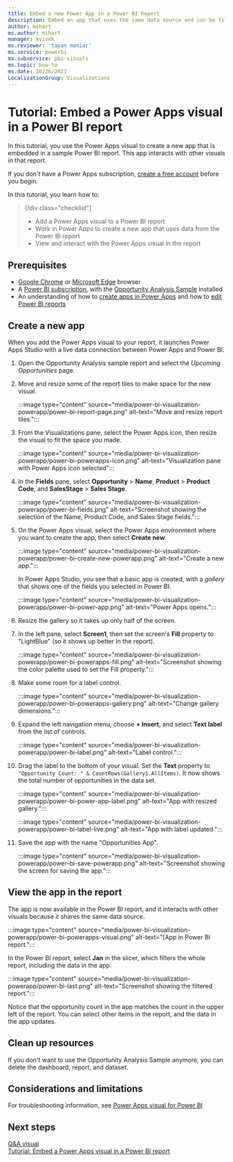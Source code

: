 ```yaml
---
title: Embed a new Power App in a Power BI Report
description: Embed an app that uses the same data source and can be filtered like other report items 
author: mihart
ms.author: mihart
manager: kvivek
ms.reviewer: 'tapan maniar'
ms.service: powerbi
ms.subservice: pbi-visuals
ms.topic: how-to
ms.date: 10/26/2021
LocalizationGroup: Visualizations
---
```



# Tutorial: Embed a Power Apps visual in a Power BI report

In this tutorial, you use the Power Apps visual to create a new app that is embedded in a sample Power BI report. This app interacts with other visuals in that report.

If you don't have a Power Apps subscription, [create a free account](https://make.powerapps.com/signup?redirect=marketing&email=) before you begin.

In this tutorial, you learn how to:
> [!div class="checklist"]
> * Add a Power Apps visual to a Power BI report
> * Work in Power Apps to create a new app that uses data from the Power BI report
> * View and interact with the Power Apps visual in the report

## Prerequisites

* [Google Chrome](https://www.google.com/chrome/browser/) or [Microsoft Edge](https://www.microsoft.com/windows/microsoft-edge) browser
* A [Power BI subscription](../fundamentals/service-self-service-signup-for-power-bi.md), with the [Opportunity Analysis Sample](../create-reports/sample-opportunity-analysis.md#get-the-built-in-sample) installed
* An understanding of how to [create apps in Power Apps](/powerapps/maker/canvas-apps/data-platform-create-app-scratch) and how to [edit Power BI reports](../create-reports/service-the-report-editor-take-a-tour.md)

## Create a new app

When you add the Power Apps visual to your report, it launches Power Apps Studio with a live data connection between Power Apps and Power BI.

1. Open the Opportunity Analysis sample report and select the *Upcoming Opportunities* page.

1. Move and resize some of the report tiles to make space for the new visual.

   :::image type="content" source="media/power-bi-visualization-powerapp/power-bi-report-page.png" alt-text="Move and resize report tiles.":::

1. From the Visualizations pane, select the Power Apps icon, then resize the visual to fit the space you made.

   :::image type="content" source="media/power-bi-visualization-powerapp/power-bi-powerapps-icon.png" alt-text="Visualization pane with Power Apps icon selected":::

1. In the **Fields** pane, select **Opportunity** > **Name**, **Product** > **Product Code**, and **SalesStage** > **Sales Stage**.

   :::image type="content" source="media/power-bi-visualization-powerapp/power-bi-fields.png" alt-text="Screenshot showing the selection of the Name, Product Code, and Sales Stage fields.":::

1. On the Power Apps visual, select the Power Apps environment where you want to create the app, then select **Create new**.

   :::image type="content" source="media/power-bi-visualization-powerapp/power-bi-create-new-powerapp.png" alt-text="Create a new app.":::

   In Power Apps Studio, you see that a basic app is created, with a *gallery* that shows one of the fields you selected in Power BI.

   :::image type="content" source="media/power-bi-visualization-powerapp/power-bi-power-app.png" alt-text="Power Apps opens.":::

1. Resize the gallery so it takes up only half of the screen. 

1. In the left pane, select **Screen1**, then set the screen's **Fill** property to "LightBlue" (so it shows up better in the report).

   :::image type="content" source="media/power-bi-visualization-powerapp/power-bi-powerapps-fill.png" alt-text="Screenshot showing the color palette used to set the Fill property.":::

1. Make some room for a label control.

   :::image type="content" source="media/power-bi-visualization-powerapp/power-bi-powerapps-gallery.png" alt-text="Change gallery dimensions.":::

1. Expand the left navigation menu, choose **+ Insert**, and select **Text label** from the list of controls.

   :::image type="content" source="media/power-bi-visualization-powerapp/power-bi-label.png" alt-text="Label control.":::

1. Drag the label to the bottom of your visual. Set the **Text** property to `"Opportunity Count: " & CountRows(Gallery1.AllItems)`. It now shows the total number of opportunities in the data set.

   :::image type="content" source="media/power-bi-visualization-powerapp/power-bi-power-app-label.png" alt-text="App with resized gallery.":::

   :::image type="content" source="media/power-bi-visualization-powerapp/power-bi-label-live.png" alt-text="App with label updated.":::

1. Save the app with the name "Opportunities App".

   :::image type="content" source="media/power-bi-visualization-powerapp/power-bi-save-powerapp.png" alt-text="Screenshot showing the screen for saving the app.":::

## View the app in the report

The app is now available in the Power BI report, and it interacts with other visuals because it shares the same data source.

:::image type="content" source="media/power-bi-visualization-powerapp/power-bi-powerapps-visual.png" alt-text="[App in Power BI report.":::

In the Power BI report, select **Jan** in the slicer, which filters the whole report, including the data in the app.

:::image type="content" source="media/power-bi-visualization-powerapp/power-bi-last.png" alt-text="Screenshot showing the filtered report.":::

Notice that the opportunity count in the app matches the count in the upper left of the report. You can select other items in the report, and the data in the app updates.

## Clean up resources

If you don't want to use the Opportunity Analysis Sample anymore, you can delete the dashboard, report, and dataset.

## Considerations and limitations
For troubleshooting information, see [Power Apps visual for Power BI](/powerapps/maker/canvas-apps/powerapps-custom-visual#limitations-of-the-power-apps-visual)

## Next steps
[Q&A visual](power-bi-visualization-types-for-reports-and-q-and-a.md)    
[Tutorial: Embed a Power Apps visual in a Power BI report](/powerapps/maker/canvas-apps/powerapps-custom-visual)